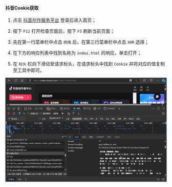 #### 抖音Cookie获取

1. 点击 [抖音创作服务平台](https://creator.douyin.com/creator-micro/home) 登录后进入首页；

2. 按下 `F12` 打开检查页面后，按下 `F5` 刷新当前页面；

3. 先在第一行菜单栏中点击 `网络` 后，在第三行菜单栏中点击 `XHR` 选择；

4. 在下方的响应列表中找到名称为 `index.html` 的响应，单击打开；

5. 在 `标头` 栏向下滑动至请求标头，在请求标头中找到 `Cookie` 并将对应的值复制至工具中即可。

![image-20241030012941645](./assets/image-20241030012941645.png)